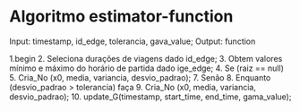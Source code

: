 # Algoritmo estimator-function

Input: timestamp, id_edge, tolerancia, gava_value;
Output: function

1.begin
2.  Seleciona durações de viagens dado id_edge;
3.  Obtem valores mínimo e máximo do horário de partida dado ige_edge;
4.  Se (raiz == null)
5.      Cria_No (x0, media, variancia, desvio_padrao);
7.  Senão
8.      Enquanto (desvio_padrao > tolerancia) faça
9.          Cria_No (x0, media, variancia, desvio_padrao);
10.         update_G(timestamp, start_time, end_time, gama_value);
